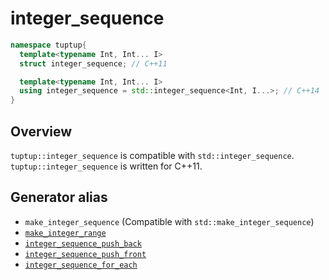 # integer_sequence

```cpp
namespace tuptup{
  template<typename Int, Int... I>
  struct integer_sequence; // C++11

  template<typename Int, Int... I>
  using integer_sequence = std::integer_sequence<Int, I...>; // C++14
}
```

## Overview
`tuptup::integer_sequence` is compatible with `std::integer_sequence`.
`tuptup::integer_sequence` is written for C++11.

## Generator alias

- `make_integer_sequence` (Compatible with `std::make_integer_sequence`)
- [`make_integer_range`](integer_sequence/make_integer_range.md)
- [`integer_sequence_push_back`](integer_sequence/integer_sequence_push.md)
- [`integer_sequence_push_front`](integer_sequence/integer_sequence_push.md)
- [`integer_sequence_for_each`](integer_sequence/integer_sequence_for_each.md)